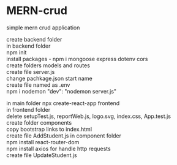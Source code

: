 # MERN-crud
simple mern crud application

create backend folder <br>
 in backend folder <br>
    npm init<br>
    install packages - npm i mongoose express dotenv cors <br>
    create folders models and routes <br>
    create file server.js <br>
    change pachkage.json start name <br>
    create file named as .env <br>
    npm i nodemon "dev": "nodemon server.js" <br>

in main folder npx create-react-app frontend <br>
   in frontend folder <br>
      delete setupTest.js, reportWeb.js, logo.svg, index.css, App.test.js <br>
      create folder components <br>
      copy bootstrap links to index.html <br>
      create file AddStudent.js in component folder <br>
      npm install react-router-dom <br>
      npm install axios for handle http requests <br>
      create file UpdateStudent.js <br>

